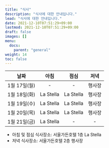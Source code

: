 ```yaml
---
title: "식사"
description: "식사에 대한 안내입니다."
lead: "식사에 대한 안내입니다."
date: 2021-12-10T07:51:29+09:00
lastmod: 2021-12-10T07:51:29+09:00
draft: false
images: []
menu: 
  docs:
    parent: "general"
weight: 14
toc: false
---
```


| 날짜 | 아침 | 점심  | 저녁 |
|:---:|:---:|:---:|:---:|
|1월 17일(월)|        -|        -|행사장|
|1월 18일(화)|La Stella|La Stella|행사장|
|1월 19일(수)|La Stella|La Stella|행사장|
|1월 20일(목)|La Stella|La Stella|행사장|
|1월 21일(금)|La Stella|        -|  -|

* 아침 및 점심 식사장소: 서울가든호텔 1층 La Stella
* 저녁 식사장소: 서울가든호텔 2층 행사장